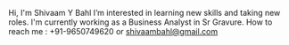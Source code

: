 Hi, I'm Shivaam Y Bahl
I’m interested in learning new skills and taking new roles.
I'm currently working as a Business Analyst in Sr Gravure.
How to reach me : +91-9650749620 or shivaambahl@gmail.com

<!---
shivaamybahl/shivaamybahl is a ✨ special ✨ repository because its `README.md` (this file) appears on your GitHub profile.
You can click the Preview link to take a look at your changes.
--->

